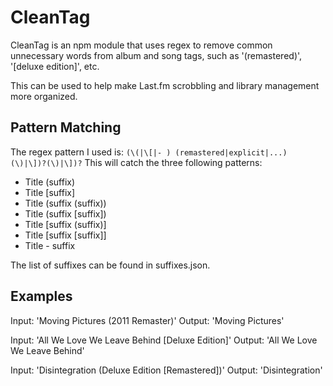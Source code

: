 # CleanTag
CleanTag is an npm module that uses regex to remove common unnecessary words from album and song tags, such as '(remastered)', '[deluxe edition]', etc.

This can be used to help make Last.fm scrobbling and library management more organized.

## Pattern Matching
The regex pattern I used is: `(\(|\[|- ) (remastered|explicit|...) (\)|\])?(\)|\])?`
This will catch the three following patterns:
- Title (suffix)
- Title [suffix]
- Title (suffix (suffix))
- Title (suffix [suffix])
- Title [suffix (suffix)]
- Title [suffix [suffix]]
- Title - suffix

The list of suffixes can be found in suffixes.json.

## Examples
Input: 'Moving Pictures (2011 Remaster)'
Output: 'Moving Pictures'

Input: 'All We Love We Leave Behind [Deluxe Edition]'
Output: 'All We Love We Leave Behind'

Input: 'Disintegration (Deluxe Edition [Remastered])'
Output: 'Disintegration'